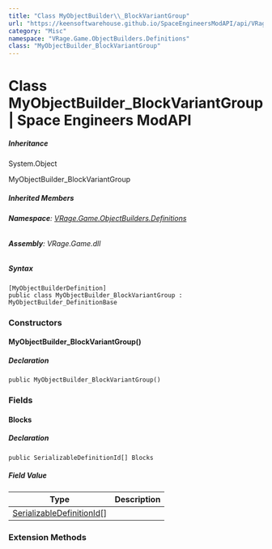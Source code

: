 ```yaml
---
title: "Class MyObjectBuilder\\_BlockVariantGroup"
url: "https://keensoftwarehouse.github.io/SpaceEngineersModAPI/api/VRage.Game.ObjectBuilders.Definitions.MyObjectBuilder_BlockVariantGroup.html"
category: "Misc"
namespace: "VRage.Game.ObjectBuilders.Definitions"
class: "MyObjectBuilder_BlockVariantGroup"
---
```


# Class MyObjectBuilder\_BlockVariantGroup | Space Engineers ModAPI

##### Inheritance

System.Object

MyObjectBuilder\_BlockVariantGroup

##### Inherited Members

###### **Namespace**: [VRage.Game.ObjectBuilders.Definitions](https://keensoftwarehouse.github.io/SpaceEngineersModAPI/api/VRage.Game.ObjectBuilders.Definitions.html)

###### **Assembly**: VRage.Game.dll

##### Syntax

```
[MyObjectBuilderDefinition]
public class MyObjectBuilder_BlockVariantGroup : MyObjectBuilder_DefinitionBase
```

### Constructors

#### MyObjectBuilder\_BlockVariantGroup()

##### Declaration

```
public MyObjectBuilder_BlockVariantGroup()
```

### Fields

#### Blocks

##### Declaration

```
public SerializableDefinitionId[] Blocks
```

##### Field Value

| Type | Description |
| --- | --- |
| [SerializableDefinitionId](https://keensoftwarehouse.github.io/SpaceEngineersModAPI/api/VRage.ObjectBuilders.SerializableDefinitionId.html)\[\] |     |

### Extension Methods